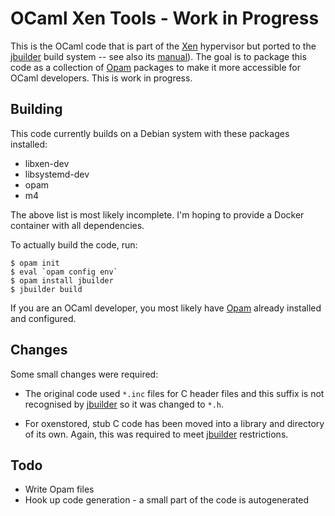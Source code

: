 
# OCaml Xen Tools - Work in Progress

This is the OCaml code that is part of the [Xen] hypervisor but ported
to the [jbuilder] build system -- see also its [manual]). The goal is to
package this code as a collection of [Opam] packages to make it more
accessible for OCaml developers. This is work in progress.

## Building

This code currently builds on a Debian system with these packages
installed:

* libxen-dev
* libsystemd-dev
* opam
* m4

The above list is most likely incomplete. I'm hoping to provide a Docker
container with all dependencies.

To actually build the code, run:

```
$ opam init
$ eval `opam config env`
$ opam install jbuilder
$ jbuilder build
```

If you are an OCaml developer, you most likely have [Opam] already
installed and configured.

## Changes

Some small changes were required:

* The original code used `*.inc` files for C header files and this 
  suffix is not recognised by [jbuilder] so it was changed to `*.h`.

* For oxenstored, stub C code has been moved into a library and
  directory of its own. Again, this was required to meet [jbuilder]
  restrictions.


## Todo

* Write Opam files
* Hook up code generation - a small part of the code is autogenerated


[OCaml]:      https://www.ocam.org/
[Xen]:        http://xenbits.xen.org/
[jbuilder]:   https://github.com/janestreet/jbuilder
[manual]:     https://jbuilder.readthedocs.io/en/latest/
[Opam]:       https://opam.ocaml.org/


